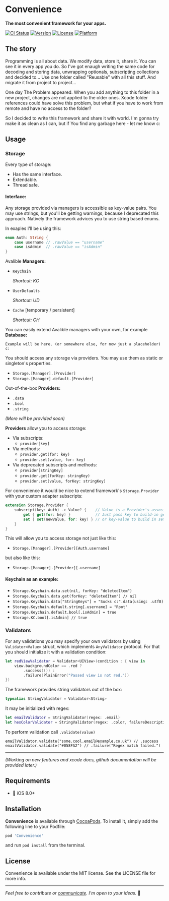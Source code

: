 # Convenience

**The most convenient framework for your apps.**

[![CI Status](https://img.shields.io/travis/mx-cat/Convenience.svg?style=flat)](https://travis-ci.org/mx-cat/Convenience) [![Version](https://img.shields.io/cocoapods/v/Convenience.svg?style=flat)](https://cocoapods.org/pods/Convenience) [![License](https://img.shields.io/cocoapods/l/Convenience.svg?style=flat)](https://cocoapods.org/pods/Convenience) [![Platform](https://img.shields.io/cocoapods/p/Convenience.svg?style=flat)](https://cocoapods.org/pods/Convenience)

## The story

Programming is all about data. We modify data, store it, share it. You can see it in every app you do. So I've got enaugh writing the same code for decoding and storing data, unwrapping optionals, subscripting collections and decided to... Use one folder called "Reusable" with all this stuff. And migrate it from project to project...

One day The Problem appeared. When you add anything to this folder in a new project, changes are not applied to the older ones. Xcode folder references could have solve this problem, but what if you have to work from remote and have no access to the folder?

So I decided to write this framework and share it with world. I'm gonna try make it as clean as I can, but if You find any garbage here - let me know c:

## Usage

### Storage

Every type of storage:

- Has the same interface.
- Extendable.
- Thread safe.

#### Interface:

Any storage provided via managers is accessible as key-value pairs. You may use strings, but you'll be getting warnings, because I deprecated this approach. Natively the framework advices you to use string based enums.

In exaples I'll be using this:

```swift
enum Auth: String {
    case username // .rawValue == "username"
    case isAdmin  // .rawValue == "isAdmin"
}
```

Avalible **Managers:**

- `Keychain`

  _Shortcut: KC_

- `UserDefaults`

  _Shortcut: UD_

- `Cache` [temporary / persistent]

  _Shortcut: CH_

You can easily extend Avalible managers with your own, for example **Database:**

```
Example will be here. (or somewhere else, for now just a placeholder) c:
```

You should access any storage via providers. You may use them as static or singleton's properties.

- `Storage.[Manager].[Provider]`
- `Storage.[Manager].default.[Provider]`

Out-of-the-box **Providers:**

- `.data`
- `.bool`
- `.string`

_(More will be provided soon)_

**Providers** allow you to access storage:

- Via subscripts:
  - `provider[key]`
- Via methods:
  - `provider.get(for: key)`
  - `provider.set(value, for: key)`
- Via deprecated subscripts and methods:
  - `provider[stringKey]`
  - `provider.get(forKey: stringKey)`
  - `provider.set(value, forKey: stringKey)`

For convenience it would be nice to extend framework's `Storage.Provider` with your custom adapter subscripts:

```swift
extension Storage.Provider {
    subscript(key: Auth) -> Value? {    // Value is a Provider's assosiated type.
        get { get(for: key) }           // Just pass key to build-in getter,
        set { set(newValue, for: key) } // or key-value to build in setter.
    }
}
```

This will allow you to access storage not just like this:

- `Storage.[Manager].[Provider][Auth.username]`

but also like this:

- `Storage.[Manager].[Provider][.username]`

#### Keychain as an example:

- `Storage.Keychain.data.set(nil, forKey: "deletedItem")`
- `Storage.Keychain.data.get(forKey: "deletedItem") // nil`
- `Storage.Keychain.data["StringKeys"] = "Sucks c:".data(using: .utf8)`
- `Storage.Keychain.default.string[.username] = "Root"`
- `Storage.Keychain.default.bool[.isAdmin] = true`
- `Storage.KC.bool[.isAdmin] // true`

### Validators

For any validations you may specify your own validators by using `Validator<Value>` struct, which implements `AnyValidator` protocol. For that you should initialize it with a validation condition:

```swift
let redViewValidator = Validator<UIView>(condition : { view in
    view.backgroundColor == .red ? 
        .success(()) :
        .failure(PlainError("Passed view is not red."))
})
```

The framework provides string validators out of the box:

```swift
typealias StringValidator = Validator<String>
```

It may be initialized with regex:

```swift
let emailValidator = StringValidator(regex: .email)
let hexColorValidator = StringValidator(regex: .color, failureDescription: "It wasn't the hex color string!")
```

To perform validation call `.validate(value)`

```
emailValidator.validate("some.cool.email@example.co.uk") // .success
emailValidator.validate("#058FA2") // .failure("Regex match failed.")
```

----

_(Working on new features and xcode docs, github documentation will be provided later.)_

## Requirements

- 📱	iOS 8.0+

## Installation

__Convenience__ is available through [CocoaPods](https://cocoapods.org). To install it, simply add the following line to your Podfile:

```ruby
pod 'Convenience'
```

and run `pod install` from the terminal.

## License

Convenience is available under the MIT license. See the LICENSE file for more info.



----

*Feel free to contribute or [communicate](https://twitter.com/mxcat_). I'm open to your ideas.* 🌝
